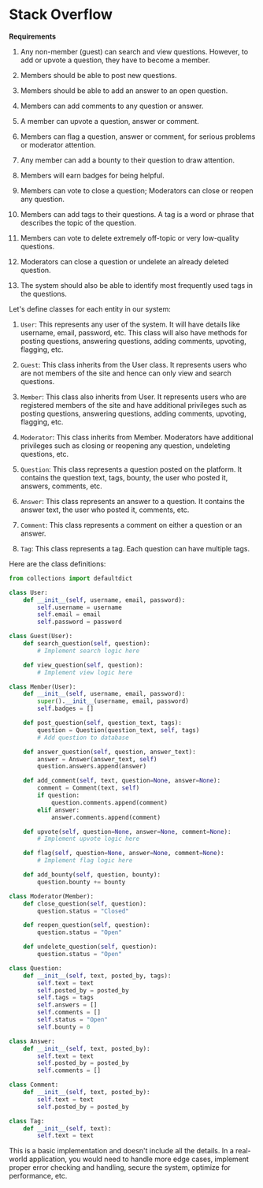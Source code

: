 # Stack Overflow

**Requirements**

1. Any non-member (guest) can search and view questions. However, to
add or upvote a question, they have to become a member.

2. Members should be able to post new questions.

3. Members should be able to add an answer to an open question.

4. Members can add comments to any question or answer.

5. A member can upvote a question, answer or comment.

6. Members can flag a question, answer or comment, for serious
problems or moderator attention.

7. Any member can add a bounty to their question to draw attention.

8. Members will earn badges for being helpful.

9. Members can vote to close a question; Moderators can close or
reopen any question.

10. Members can add tags to their questions. A tag is a word or phrase
that describes the topic of the question.

11. Members can vote to delete extremely off-topic or very low-quality
questions.

12. Moderators can close a question or undelete an already deleted
question.

13. The system should also be able to identify most frequently used tags
in the questions.

Let's define classes for each entity in our system:

1. `User`: This represents any user of the system. It will have details like username, email, password, etc. This class will also have methods for posting questions, answering questions, adding comments, upvoting, flagging, etc.

2. `Guest`: This class inherits from the User class. It represents users who are not members of the site and hence can only view and search questions.

3. `Member`: This class also inherits from User. It represents users who are registered members of the site and have additional privileges such as posting questions, answering questions, adding comments, upvoting, flagging, etc.

4. `Moderator`: This class inherits from Member. Moderators have additional privileges such as closing or reopening any question, undeleting questions, etc.

5. `Question`: This class represents a question posted on the platform. It contains the question text, tags, bounty, the user who posted it, answers, comments, etc.

6. `Answer`: This class represents an answer to a question. It contains the answer text, the user who posted it, comments, etc.

7. `Comment`: This class represents a comment on either a question or an answer.

8. `Tag`: This class represents a tag. Each question can have multiple tags.

Here are the class definitions:

```python
from collections import defaultdict

class User:
    def __init__(self, username, email, password):
        self.username = username
        self.email = email
        self.password = password

class Guest(User):
    def search_question(self, question):
        # Implement search logic here

    def view_question(self, question):
        # Implement view logic here

class Member(User):
    def __init__(self, username, email, password):
        super().__init__(username, email, password)
        self.badges = []

    def post_question(self, question_text, tags):
        question = Question(question_text, self, tags)
        # Add question to database

    def answer_question(self, question, answer_text):
        answer = Answer(answer_text, self)
        question.answers.append(answer)

    def add_comment(self, text, question=None, answer=None):
        comment = Comment(text, self)
        if question:
            question.comments.append(comment)
        elif answer:
            answer.comments.append(comment)

    def upvote(self, question=None, answer=None, comment=None):
        # Implement upvote logic here

    def flag(self, question=None, answer=None, comment=None):
        # Implement flag logic here

    def add_bounty(self, question, bounty):
        question.bounty += bounty

class Moderator(Member):
    def close_question(self, question):
        question.status = "Closed"

    def reopen_question(self, question):
        question.status = "Open"

    def undelete_question(self, question):
        question.status = "Open"

class Question:
    def __init__(self, text, posted_by, tags):
        self.text = text
        self.posted_by = posted_by
        self.tags = tags
        self.answers = []
        self.comments = []
        self.status = "Open"
        self.bounty = 0

class Answer:
    def __init__(self, text, posted_by):
        self.text = text
        self.posted_by = posted_by
        self.comments = []

class Comment:
    def __init__(self, text, posted_by):
        self.text = text
        self.posted_by = posted_by

class Tag:
    def __init__(self, text):
        self.text = text
```

This is a basic implementation and doesn't include all the details. In a real-world application, you would need to handle more edge cases, implement proper error checking and handling, secure the system, optimize for performance, etc.